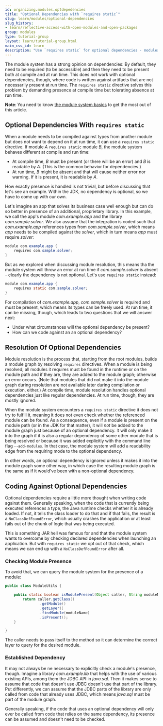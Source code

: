 ```yaml
---
id: organizing.modules.optdepedencies
title: "Optional Dependencies with `requires static`"
slug: learn/modules/optional-dependencies
slug_history:
- learn/reflective-access-with-open-modules-and-open-packages
group: modules
type: tutorial-group
layout: learn/tutorial-group.html
main_css_id: learn
description: "Use `requires static` for optional dependencies - modules required this way are accessible at compile time but can be absent at run time."
---
```


The module system has a strong opinion on dependencies:
By default, they need to be required (to be accessible) and then they need to be present both at compile and at run time.
This does not work with optional dependencies, though, where code is written against artifacts that are not necessarily present at run time.
The `requires static` directive solves this problem by demanding presence at compile time but tolerating absence at run time.

**Note**:
You need to know [the module system basics](id:organizing.modules.intro) to get the most out of this article.


## Optional Dependencies With `requires static`

When a module needs to be compiled against types from another module but does not want to depend on it at run time, it can use a `requires static` directive.
If module _A_ `requires static` module _B_, the module system behaves different at compile and run time:

* At compile time, _B_ must be present (or there will be an error) and _B_ is readable by _A_.
  (This is the common behavior for dependencies.)
* At run time, _B_ might be absent and that will cause neither error nor warning.
  If it is present, it is readable by _A_.

How exactly presence is handled is not trivial, but before discussing that let's see an example.
Within the JDK, no dependency is optional, so we have to come up with our own.

Let's imagine an app that solves its business case well enough but can do so better in presence of an additional, proprietary library.
In this example, we call the app's module _com.example.app_ and the library _com.sample.solver_.
We also assume that the integration is coded such that _com.example.app_ references types from _com.sample.solver_, which means _app_ needs to be compiled against the _solver_, which in turn means _app_ must require _solver_:

```java
module com.example.app {
	requires com.sample.solver;
}
```

But as we explored when discussing module resolution, this means tha the module system will throw an error at run time if _com.sample.solver_ is absent - clearly the dependency is not optional.
Let's use `requires static` instead:

```java
module com.example.app {
	requires static com.sample.solver;
}
```

For compilation of _com.example.app_, _com.sample.solver_ is required and must be present, which means its types can be freely used.
At run time, it can be missing, though, which leads to two questions that we will answer next:

* Under what circumstances will the optional dependency be present?
* How can we code against an an optional dependency?


## Resolution Of Optional Dependencies

Module resolution is the process that, starting from the root modules, builds a module graph by resolving `requires` directives.
When a module is being resolved, all modules it requires must be found in the runtime or on the module path and if they are, they are added to the module graph; otherwise an error occurs.
(Note that modules that did not make it into the module graph during resolution are not available later during compilation or execution, either.)
At compile time, module resolution handles optional dependencies just like regular dependencies.
At run time, though, they are mostly ignored.

When the module system encounters a `requires static` directive it does not try to fulfill it, meaning it does not even check whether the referenced module can be found.
As a consequence, even if a module is present on the module path (or in the JDK for that matter), it will *not* be added to the module graph just because of an optional dependency.
It will only make it into the graph if it is also a regular dependency of some other module that is being resolved or because it was added explicitly with the command line flag `--add-modules`.
In that case, the module system will add a readability edge from the requiring mode to the optional dependency.

In other words, an optional dependency is ignored unless it makes it into the module graph some other way, in which case the resulting module graph is the same as if it would've been with a non-optional dependency.


## Coding Against Optional Dependencies

Optional dependencies require a little more thought when writing code against them.
Generally speaking, when the code that is currently being executed references a type, the Java runtime checks whether it is already loaded.
If not, it tells the class loader to do that and if that fails, the result is a `NoClassDefFoundError`, which usually crashes the application or at least fails out of the chunk of logic that was being executed.

This is something JAR hell was famous for and that the module system wants to overcome by checking declared dependencies when launching an application.
But with `requires static` we opt out of that check, which means we can end up with a `NoClassDefFoundError` after all.

### Checking Module Presence

To avoid that, we can query the module system for the presence of a module:

```java
public class ModuleUtils {

	public static boolean isModulePresent(Object caller, String moduleName) {
		return caller.getClass()
				.getModule()
				.getLayer()
				.findModule(moduleName)
				.isPresent();
	}

}
```

The caller needs to pass itself to the method so it can determine the correct layer to query for the desired module.

### Established Dependency

It may not always be ne necessary to explicitly check a module's presence, though.
Imagine a library _com.example.lib_ that helps with the use of various existing APIs, among them the JDBC API in _java.sql_.
Then it makes sense to assume that code that doesn't use JDBC doesn't use that part of the library.
Put differently, we can assume that the JDBC parts of the library are only called from code that already uses JDBC, which means _java.sql_ must be part of the module graph.

Generally speaking, if the code that uses an optional dependency will only ever be called from code that relies on the same dependency, its presence can be assumed and doesn't need to be checked.
